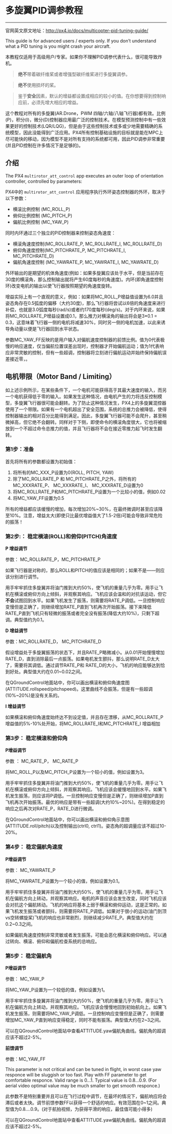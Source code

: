# 多旋翼PID调参教程 
---

官网英文原文地址：http://px4.io/docs/multicopter-pid-tuning-guide/

This guide is for advanced users / experts only. If you don’t understand what a PID tuning is you might crash your aircraft.

本教程仅适用于高级用户/专家。如果你不理解PID调参代表什么，很可能导致炸机。

>**绝不**带着碳纤维桨或者增强型碳纤维桨进行多旋翼调参。

>**绝不**使用损坏的桨。

>鉴于**安全**因素，默认的增益都设置成相应的较小的值。在你想要得到控制响应前，必须先增大相应的增益。

这个教程对所有的多旋翼(AR.Drone，PWM 四轴/六轴/八轴飞行器)都有效。比例(P)，积分(I)，微分(D)控制器应用最广泛的控制技术。在模型预测控制中有一些效果更好的控制技术(LQR/LQG)，但是由于这些控制技术或多或少地需要精确的系统模型，因此没能得到广泛应用。PX4所有控制基础设施的目标就是能在MPC上尽可能快的移动，因为模型不是对所有支持的系统都可用，因此PID调参非常重要(并且PID控制在许多情况下是足够的)。


## 介绍

The PX4 `multirotor_att_control` app executes an outer loop of orientation controller, controlled by parameters:

PX4中的 `multirotor_att_control` 应用程序执行外环姿态控制器的外环，取决于以下参数：

* 横滚比例控制 (MC_ROLL_P)
* 俯仰比例控制 (MC_PITCH_P)
* 偏航比例控制 (MC_YAW_P)


同时内环通过三个独立的PID控制器来控制姿态角速度：

* 横滚角速度控制(MC_ROLLRATE_P, MC_ROLLRATE_I, MC_ROLLRATE_D)
* 俯仰角速度控制(MC_PITCHRATE_P, MC_PITCHRATE_I, MC_PITCHRATE_D)
* 偏航角速度控制 (MC_YAWRATE_P, MC_YAWRATE_I, MC_YAWRATE_D)

外环输出的是期望的机体角速度(例如：如果多旋翼应该处于水平，但是当前存在30度的横滚角，那么控制输出就将产生60度每秒的角速度)。内环(即角速度控制环)改变电机的输出以使飞行器按照期望的角速度旋转。

增益实际上有一个直观的意义，例如：如果将MC_ROLL_P增益值设置为6.0并且姿态角存在0.5弧度的偏移（大约30度)，那么飞行器将尝试以6倍的角速度来进行补偿，也就是3.0弧度每秒(rad/s)或者约170度每秒(deg/s)。对于内环来说，如果将MC_ROLLRATE_P增益设置成0.1，那么推力对横滚角的输出将会是3*0.1 = 0.3，这意味着飞行器一侧的电机将减速30%，同时另一侧的电机加速，以此来诱导角动量以便是飞行器回到水平状态。

参数MC_YAW_FF反映的是用户输入对偏航速度控制器的前馈比例。值为0代表极慢的响应速度，仅当偏航位置误差出现时，控制器才开始偏航运动；值为1代表响应非常灵敏的控制，但有一些超调，控制器将立刻进行偏航运动并始终保持偏航误差接近零，。


## 电机带限（Motor Band / Limiting）

如上述示例所示，在某些条件下，一个电机可能获得高于其最大速度的输入，而另一个电机获得低于零的输入。如果发生这种情况，由电机产生的力将违反控制模型，多旋翼飞行器很可能会翻转。为了防止这种情况发生，PX4上的多旋翼混控器使用了一个带限。如果有一个电机超出了安全范围，系统的总推力会被降低，使得控制器输出的相对百分比能得到满足。因此，多旋翼飞行器可能不会爬升，甚至稍微掉高，但它绝不会翻转。同样对于下侧，即使命令的横滚角度很大，它也将被缩放到一个不超过命令总推力的值，并且飞行器将不会在接近零推力起飞时发生翻转。


### **第1步**：准备

首先将所有的参数都设置为初始值：

1. 将所有的MC_XXX_P设置为0(ROLL, PITCH, YAW)
2. 除了MC_ROLLRATE_P 和 MC_PITCHRATE_P之外，将所有的MC_XXXRATE_P、 MC_XXXRATE_I、 MC_XXXRATE_D设置为0
3. 将MC_ROLLRATE_P和MC_PITCHRATE_P设置为一个比较小的值，例如0.02
4. 将MC_YAW_FF设置为0.5

所有的增益都应该缓慢的增加，每次增加20%~30%，在最终微调时甚至应该降至10%。注意，增益太大(即使只比最优增益值大了1.5-2倍)可能会导致非常危险的振荡！


### **第2步**:： 稳定横滚(ROLL)和俯仰(PITCH)角速度


**P 增益调节**

参数： MC_ROLLRATE_P，MC_PITCHRATE_P

如果飞行器是对称的，那么ROLL和PITCH的值应该是相同的；如果不是——则应该分别进行调节。

用手牢牢抓住多旋翼并将油门推到大约50%，使飞机的重量几乎为零。用手让飞机在横滚或俯仰方向上倾斜，并观察其响应。飞机应该会温和的对抗该运动，但它**不会**试图回到水平。如果飞机发生了振荡，则需要将RATE_P调低。一旦控制响应变慢但是正确了，则继续增加RATE_P直到飞机再次开始振荡。接下来降低RATE_P直到飞机只有轻微的振荡或者完全没有振荡(降低大约10%)，只剩下超调。典型值约为0.1。

**D 增益调节**

参数：MC_ROLLRATE_D， MC_PITCHRATE_D

假设增益处于多旋翼振荡的状态下，并且RATE_P略微减小。从0.01开始慢慢增加RATE_D，直到消除最后一点振荡。如果电机发生颤抖，那么说明RATE_D太大了，需要将其调低。通过调节RATE_P和 RATE_D的大小，飞机的响应能够达到恰到好处。典型值大约在0.01~0.02之间。

在QGroundControl地面站中，你可以画出横滚和俯仰角速度图(ATTITUDE.rollspeed/pitchspeed)。这里曲线不会振荡，但是有一些超调(10%~20%)是没有关系的。

**I 增益调节**

如果横滚和俯仰角速度始终达不到设定值，并且存在漂移，从MC_ROLLRATE_P增益值的5%-10%处开始，将MC_ROLLRATE_I和MC_PITCHRATE_I 增益相加


### **第3步**：  稳定横滚和俯仰角


**P增益调节**

参数 ： MC_RATE_P， MC_RATE_P

将MC_ROLL_P以及MC_PITCH_P设置为一个较小的值，例如设置为3。

用手牢牢抓住多旋翼并将油门推到大约50%，使飞机的重量几乎为零。用手让飞机在横滚或俯仰方向上倾斜，并观察其响应。飞机应该会缓慢地回到水平。如果飞机发生振荡，则应该将P调低。一旦控制响应变慢但是正确了，则继续增加P直到飞机再次开始振荡。最优的响应是带有一些超调(大约10%~20%)。在得到稳定的响应之后再次对RATE_P，RATE_D进行微调。

在QGroundControl地面站中，你可以画出横滚和俯仰角示意图 (ATTITUDE.roll/pitch)以及控制输出(ctrl0, ctrl1)。姿态角的超调量应该不超过10-20%。


### **第4步**： 稳定偏航角速度


**P增益调节**

参数： MC_YAWRATE_P

将MC_YAWRATE_P设置为一个较小的值，例如设置为0.1。

用手牢牢抓住多旋翼并将油门推到大约50%，使飞机的重量几乎为零。用手让飞机在偏航方向上转动，并观察其响应。电机的声音应该会发生改变，同时飞机应该会对抗这个偏航转动。飞机的响应将基本上弱于横滚和俯仰运动，这是正常的。如果飞机发生振荡或者颤抖，则需要将RATE_P调低。如果对于很小的运动(油门到顶vs空转螺旋桨)飞机的响应也非常剧烈，则继续减少RATE_P。典型值大约在0.2~0.3之间。

如果偏航角速度控制非常灵敏或者发生振荡，可能会恶化横滚和俯仰响应。可以通过转向、横滚、俯仰和偏航检查系统的总响应。


### **第5步**： 稳定偏航角


**P增益调节**

参数： MC_YAW_P

将MC_YAW_P设置为一个较低的值，例如设置为1。

用手牢牢抓住多旋翼并将油门推到大约50%，使飞机的重量几乎为零。用手让飞机在偏航方向上转动，并观察其响应。飞机应该会慢慢地回到初始航向上。如果飞机发生振荡，则需要将MC_YAW_P调低。一旦控制响应变慢但是正确了，则需要增加MC_YAW_P直到响应变得稳定，同时不能有振荡。典型值大约在2~3之间。

可以在QGroundControl地面站中查看ATTITUDE.yaw偏航角曲线。偏航角的超调应该不超过2-5%。

**前馈调节**

参数：MC_YAW_FF

This parameter is not critical and can be tuned in flight, in worst case yaw responce will be sluggish or too fast. Play with FF parameter to get comfortable responce. Valid range is 0…1. Typical value is 0.8…0.9. (For aerial video optimal value may be much smaller to get smooth responce.)

此参数不是特别重要并且可以在飞行过程中调节，在最坏的情况下，偏航响应将会滞后或者太快。调节前馈参数FF以获得一个舒适的响应。有效范围在0~1之间。典型值为0.8....0.9。(对于航拍视频，为获得平滑的响应，最佳值可能小得多)

可以在QGroundControl地面站中查看ATTITUDE.yaw偏航角曲线。偏航角的超调应该不超过2-5%。